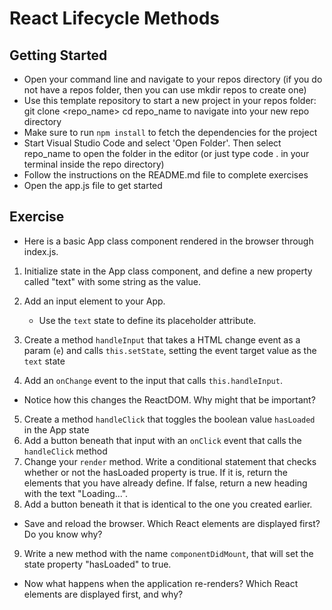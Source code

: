 # React Lifecycle Methods

## Getting Started

- Open your command line and navigate to your repos directory (if you do not have a repos folder, then you can use mkdir repos to create one)
- Use this template repository to start a new project in your repos folder: git clone <repo_name>
  cd repo_name to navigate into your new repo directory
- Make sure to run `npm install` to fetch the dependencies for the project
- Start Visual Studio Code and select 'Open Folder'. Then select repo_name to open the folder in the editor (or just type code . in your terminal inside the repo directory)
- Follow the instructions on the README.md file to complete exercises
- Open the app.js file to get started

## Exercise

- Here is a basic App class component rendered in the browser through index.js.

1. Initialize state in the App class component, and define a new property called "text" with some string as the value.

2. Add an input element to your App.

   - Use the `text` state to define its placeholder attribute.

3. Create a method `handleInput` that takes a HTML change event as a param (`e`) and calls `this.setState`, setting the event target value as the `text` state
4. Add an `onChange` event to the input that calls `this.handleInput`.

- Notice how this changes the ReactDOM. Why might that be important?

5. Create a method `handleClick` that toggles the boolean value `hasLoaded` in the App state
6. Add a button beneath that input with an `onClick` event that calls the `handleClick` method
7. Change your `render` method. Write a conditional statement that checks whether or not the hasLoaded property is true. If it is, return the elements that you have already define. If false, return a new heading with the text "Loading...".
8. Add a button beneath it that is identical to the one you created earlier.

- Save and reload the browser. Which React elements are displayed first? Do you know why?

9. Write a new method with the name `componentDidMount`, that will set the state property "hasLoaded" to true.

- Now what happens when the application re-renders? Which React elements are displayed first, and why?
